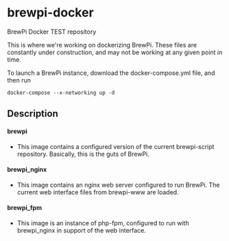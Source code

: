 # brewpi-docker
BrewPi Docker TEST repository

This is where we're working on dockerizing BrewPi. These files are constantly under construction, and may not be working at any given point in time. 

To launch a BrewPi instance, download the docker-compose.yml file, and then run 
```
docker-compose --x-networking up -d
```

## Description
#### brewpi
- This image contains a configured version of the current brewpi-script repository. Basically, this is the guts of BrewPi.

#### brewpi_nginx
- This image contains an nginx web server configured to run BrewPi. The current web interface files from brewpi-www are loaded.

#### brewpi_fpm
- This image is an instance of php-fpm, configured to run with brewpi_nginx in support of the web interface. 
